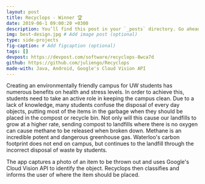 ```yaml
---
layout: post
title: Recyclops - Winner 🏆
date: 2019-06-1 09:00:20 +0300
description: You’ll find this post in your `_posts` directory. Go ahead and edit it and re-build the site to see your changes. # Add post description (optional)
img: best-design.jpg # Add image post (optional)
type: side-projects
fig-caption: # Add figcaption (optional)
tags: []
devpost: https://devpost.com/software/recyclops-8wca7d
github: https://github.com/juliengo/Recyclops
made-with: Java, Android, Google's Cloud Vision API
---
```

Creating an environmentally friendly campus for UW students has numerous benefits on health and stress levels. In order to achieve this, students need to take an active role in keeping the campus clean. Due to a lack of knowledge, many students confuse the disposal of every day objects, putting most of the items in the garbage when they should be placed in the compost or recycle bin. Not only will this cause our landfills to grow at a higher rate, sending compost to landfills where there is no oxygen can cause methane to be released when broken down. Methane is an incredible potent and dangerous greenhouse gas. Waterloo's carbon footprint does not end on campus, but continues to the landfill through the incorrect disposal of waste by students.

The app captures a photo of an item to be thrown out and uses Google's Cloud Vision API to identify the object. Recyclops then classifies and informs the user of where the item should be placed.